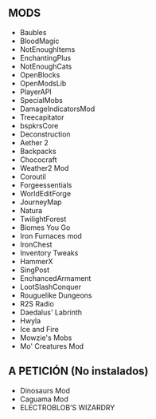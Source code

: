 ## MODS
- Baubles
- BloodMagic
- NotEnoughItems
- EnchantingPlus
- NotEnoughCats
- OpenBlocks
- OpenModsLib
- PlayerAPI
- SpecialMobs
- DamageIndicatorsMod
- Treecapitator
- bspkrsCore
- Deconstruction
- Aether 2
- Backpacks
- Chococraft
- Weather2 Mod
- Coroutil
- Forgeessentials
- WorldEditForge
- JourneyMap
- Natura
- TwilightForest
- Biomes You Go
- Iron Furnaces mod
- IronChest
- Inventory Tweaks
- HammerX
- SingPost
- EnchancedArmament
- LootSlashConquer
- Rouguelike Dungeons
- R2S Radio
- Daedalus' Labrinth
- Hwyla
- Ice and Fire
- Mowzie's Mobs
- Mo' Creatures Mod

## A PETICIÓN (No instalados)

- Dinosaurs Mod
- Caguama Mod
- ELECTROBLOB’S WIZARDRY

